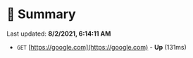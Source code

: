 # 📖 Summary
Last updated: **8/2/2021, 6:14:11 AM**

- `GET` [https://google.com](https://google.com) - **Up** (131ms)
